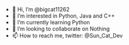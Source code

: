 - 👋 Hi, I’m @bigcat11262
- 👀 I’m interested in Python, Java and C++
- 🌱 I’m currently learning Python
- 💞️ I’m looking to collaborate on Nothing
- 📫 How to reach me, twitter: @Sun_Cat_Dev

<!---
bigcat11262/bigcat11262 is a ✨ special ✨ repository because its `README.md` (this file) appears on your GitHub profile.
You can click the Preview link to take a look at your changes.
--->
